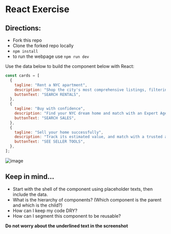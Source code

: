 # React Exercise

## Directions:
- Fork this repo
- Clone the forked repo locally
- `npm install`
- to run the webpage use `npm run dev`


Use the data below to build the component below with React:

```javascript
const cards = [
  {
    tagline: "Rent a NYC apartment",
    description: "Shop the city's most comprehensive listings, filtering for the features you want most.",
    buttonText: "SEARCH RENTALS",
  },
  {
    tagline: "Buy with confidence",
    description: "Find your NYC dream home and match with an Expert Agent who can help you navigate the buying process.",
    buttonText: "SEARCH SALES",
  },
  {
    tagline: "Sell your home successfully",
    description: "Track its estimated value, and match with a trusted agent from our Experts network when it's time to list.",
    buttonText: "SEE SELLER TOOLS",
  },
];
```

![image](/src/assets/Screenshot%202024-07-15%20at%206.32.23 PM.png)

## Keep in mind...
- Start with the shell of the component using placeholder texts, then include the data.
- What is the hierarchy of components? (Which component is the parent and which is the child?)
- How can I keep my code DRY?
- How can I segment this component to be reusable?


**Do not worry about the underlined text in the screenshot**



